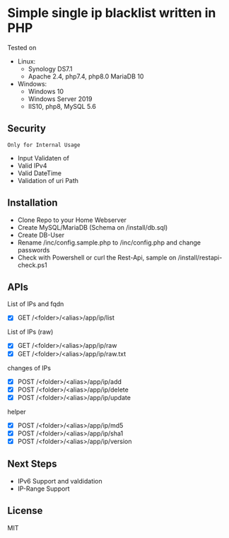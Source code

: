 # Simple single ip blacklist written in PHP

Tested on 
- Linux:
  - Synology DS7.1 
  - Apache 2.4, php7.4, php8.0 MariaDB 10
- Windows: 
  - Windows 10
  - Windows Server 2019
  - IIS10, php8, MySQL 5.6

## Security
`Only for Internal Usage`

- Input Validaten of
 - Valid IPv4
 - Valid DateTime
 - Validation of uri Path

## Installation
- Clone Repo to your Home Webserver
- Create MySQL/MariaDB (Schema on /install/db.sql)
- Create DB-User
- Rename /inc/config.sample.php to /inc/config.php and change passwords
- Check with Powershell or curl the Rest-Api, sample on /install/restapi-check.ps1

## APIs

List of IPs and fqdn
- [x]  GET /\<folder\>/\<alias\>/app/ip/list

List of IPs (raw)
- [x]  GET /\<folder>\/\<alias\>/app/ip/raw
- [x]  GET /\<folder\>/\<alias\>/app/ip/raw.txt

changes of IPs
- [x]  POST /\<folder\>/\<alias\>/app/ip/add
- [x]  POST /\<folder\>/\<alias\>/app/ip/delete
- [x]  POST /\<folder\>/\<alias\>/app/ip/update

helper 
- [x]  POST /\<folder\>/\<alias\>/app/ip/md5
- [x]  POST /\<folder\>/\<alias\>/app/ip/sha1
- [x]  POST /\<folder\>/\<alias\>/app/ip/version

## Next Steps
- IPv6 Support and valdidation
- IP-Range Support


## License

MIT

